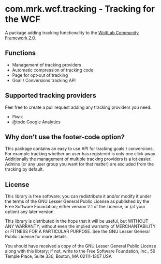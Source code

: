 com.mrk.wcf.tracking - Tracking for the WCF
====================

A package adding tracking functionality to the [WoltLab Community Framework 2.0](https://github.com/WoltLab/WCF).

Functions
---------

* Management of tracking providers
* Automatic compression of tracking code
* Page for opt-out of tracking
* Goal / Conversions tracking API

Supported tracking providers
----------------------------
Feel free to create a pull request adding any tracking providers you need.

* Piwik
* @todo Google Analytics

Why don't use the footer-code option?
-------------------------------------
This package contains an easy to use API for tracking goals / conversions. For example tracking whether an user has registered is only one click away.
Additionally the management of multiple tracking providers is a lot easier. Admins (or any user group you want for that matter) are excluded from 
the tracking by default.

License
-------

This library is free software; you can redistribute it and/or
modify it under the terms of the GNU Lesser General Public License
as published by the Free Software Foundation; either version 2.1
of the License, or (at your option) any later version.

This library is distributed in the hope that it will be useful,
but WITHOUT ANY WARRANTY; without even the implied warranty of
MERCHANTABILITY or FITNESS FOR A PARTICULAR PURPOSE. See the GNU
Lesser General Public License for more details.

You should have received a copy of the GNU Lesser General Public
License along with this library; if not, write to the Free Software
Foundation, Inc., 59 Temple Place, Suite 330, Boston, MA 02111-1307 USA
